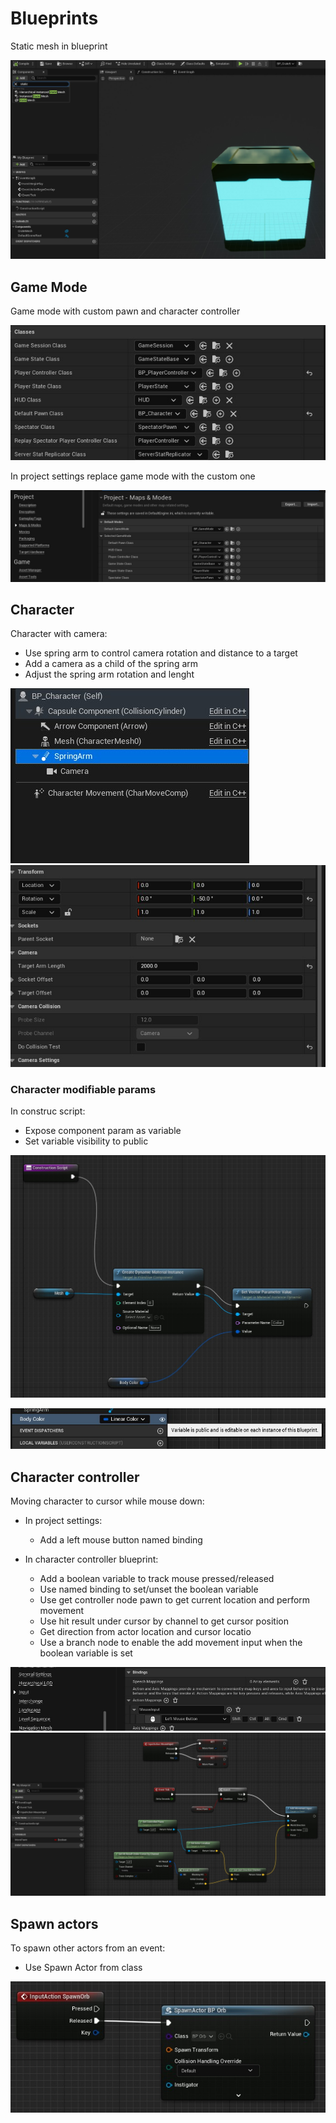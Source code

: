# Blueprints

Static mesh in blueprint 

![BlueprintStaticMesh](./Images/BlueprintStaticMesh.jpg)

## Game Mode

Game mode with custom pawn and character controller

![BlueprintWithCustomPawnAndPlayerController](./Images/BlueprintWithCustomPawnAndPlayerController.jpg)

In project settings replace game mode with the custom one

![ProjectSettingsGameMode](./Images/ProjectSettingsGameMode.jpg)


## Character

Character with camera:
- Use spring arm to control camera rotation and distance to a target
- Add a camera as a child of the spring arm
- Adjust the spring arm rotation and lenght

![BlueprintCharacterCamera](./Images/BlueprintCharacterCamera.jpg)
![BlueprintCharacterCamera2](./Images/BlueprintCharacterCamera2.jpg)

### Character modifiable params

In construc script:
- Expose component param as variable
- Set variable visibility to public

![ConstructionScript](./Images/ConstructionScript.jpg)

![ConstructionScriptPublicParam](./Images/ConstructionScriptPublicParam.jpg)

## Character controller

Moving character to cursor while mouse down:

- In project settings:
    - Add a left mouse button named binding

- In character controller blueprint:
    - Add a boolean variable to track mouse pressed/released
    - Use named binding to set/unset the boolean variable 
    - Use get controller node pawn to get current location and perform movement
    - Use hit result under cursor by channel to get cursor position
    - Get direction from actor location and cursor locatio
    - Use a branch node to enable the add movement input when the boolean variable is set


![ProjectSettingsInputBinding](./Images/ProjectSettingsInputBinding.jpg)
![BlueprintCharacterControllerMouseClickMovement](./Images/BlueprintCharacterControllerMouseClickMovement.jpg)

## Spawn actors

To spawn other actors from an event:
- Use Spawn Actor from class

![SpawnActors](./Images/Blueprint/SpawnActors.jpg)